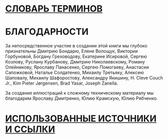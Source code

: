 # [СЛОВАРЬ ТЕРМИНОВ](https://github.com/distributed-lab/blockchain-and-decentralized-systems-book/blob/main/chapters/volume-3/ru/Z.3-Glossary-of-terms.md)

# БЛАГОДАРНОСТИ

За непосредственное участие в создании этой книги мы глубоко признательны Дмитрию Бондарю, Елене Волощук, Виктории Горбуновой, Богдану Греховодову, Екатерине Исировой, Сергею Козлову, Руслану Курбанову, Дмитрию Николаевскому, Роману Олейникову, Ярославу Панасенко, Сергею Помогаеву, Анастасии Сапожковой, Наталье Солдатенко, Михаилу Третьяку, Алексею Шаповалу, Михаилу Шафоростову, Александру Якишину, H. Cleve Couch Jr., Kim Pieter Jørgensen, Brad Yasar, Joseph Zanella.

За создание иллюстраций к сложному техническому материалу мы благодарим Ярославу Дмитренко, Юлию Крамскую, Юлию Рябченко.

# [ИСПОЛЬЗОВАННЫЕ ИСТОЧНИКИ И ССЫЛКИ](https://github.com/distributed-lab/blockchain-and-decentralized-systems-book/blob/main/chapters/volume-3/ru/Z.5-Used-sources-and-links.md)
